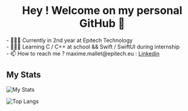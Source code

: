 <body>
  <h1 align="center"> Hey ! Welcome on my personal GitHub 👋 </h1>
  <p>
    - 👨🏻‍🎓 Currently in 2nd year at Epitech Technology <br>
    - 👨🏻‍💻 Learning C / C++ at school && Swift / SwiftUI during internship <br>
    - 📫 How to reach me ? maxime.mallet@epitech.eu : <a href="https://www.linkedin.com/in/maxime-mallet-82bb3322a/">Linkedin</a>
  </p>
</body>

## My Stats
![My Stats](https://github-readme-stats.vercel.app/api?username=MaxAuMax&count_private=true&theme=dracula&show_icons=true)

![Top Langs](https://github-readme-stats.vercel.app/api/top-langs/?username=MaxAuMax&langs_count=6&theme=dracula&layout=compact)
